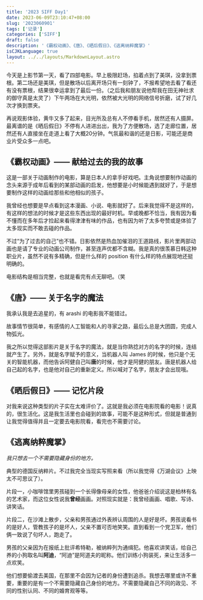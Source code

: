 ```yaml
---
title: '2023 SIFF Day1'
date: 2023-06-09T23:10:47+08:00
slug: '2023060901'
tags: ['记录']
categories: ['SIFF']
draft: false
description: '《霸权动画》、《唐》、《晒后假日》、《逃离纳粹魔掌》'
isCJKLanguage: true
layout: ../../layouts/MarkdownLayout.astro
---
```

今天是上影节第一天，看了四部电影。早上极限赶场，掐着点到了美琪，没拿到票根。第二场还是美琪，但是散场以后离开场只有一刻钟了，不报希望地去看了看还有没有票根，结果很幸运拿到了最后一份。（之后我和朋友说他帮我在田无神社求的御守真是太灵了）下午两场在大光明，依然被大光明的网络信号折磨，试了好几次才换到票夹。

再说观影体验，黄牛又多了起来，目光所及总有人不停看手机，居然还有人摄屏。最离谱的是《晒后假日》不停有人进进出出，我为了方便散场，选了走廊位置，居然还有人直接坐在走道上看了大概20分钟。气氛最和谐的还是日影，可能还是商业片受众多一点吧。

## 《霸权动画》—— 献给过去的我的故事

这是一部关于动画制作的电影，算是日本人的拿手好戏吧。主角说想要制作动画的念头来源于成年后看到的某部动画的启发，他想要是小时候能遇到就好了，于是想要制作这样的动画给那些和他相似的孩子。

我曾经也想要是早点看到这本漫画、小说、电影就好了。后来我觉得不是这样的，有这样的想法的时候才是这些东西出现的最好时机。早或晚都不恰当，我有因为看不懂而在多年后才捡起来看得津津有味的作品，也有因为听了太多夸赞或是体验了太多现实而不敢去碰的作品。

不过“为了过去的自己”也不错。日影依然是热血加催泪的王道路线，影片里两部动画也是请了专业的动画公司制作，甚至连声优都不含糊。我是真的很羡慕日韩这种职业片，虽然不说有多精确，但是什么样的 position 有什么样的特点展现地还挺明确的。

电影结构是相当完整，也就是看完有点无聊吧。（笑

## 《唐》—— 关于名字的魔法

我承认我是去追星的，有 arashi 的电影我不能错过。

故事情节很简单，有感情的人工智能和人的寻家之路，最后么总是大团圆，完成人物弧光。

我之所以觉得这部影片是关于名字的魔法，就是当你熟捻对方的名字的时候，连结就产生了。另外，就是名字赋予的意义，当机器人叫 James 的时候，他只是个无关的智能机器，而他告诉阿健自己叫**唐**的时候，他才是阿健的朋友。唐是机器人给自己起的名字，也是他对自己的重新定义。所以喊对了名字，朋友才会出现哦。

## 《晒后假日》—— 记忆片段

对我来说这种类型的片子实在太难评价了。这就是我必须在电影院看的电影！说真的，很生活化。这是我生活里也会碰到的故事，可能不是这种形式，但就是普通到让我觉得值得并且一定要去电影院看，看完也不需要讨论。

## 《逃离纳粹魔掌》

*我只想去一个不需要隐藏身份的地方。*

典型的德国反纳粹片。不过我完全当现实写照来看（所以我觉得《万湖会议》上映太不可思议了）。

片段一，小咖啡馆里男孩碰到一个长得像母亲的女性，他爸爸介绍说这是柏林有名的艺术家，而这位女性说我**曾经**画画。对照现实就是：我曾经画画、唱歌、写诗、讲笑话。

片段二，在沙滩上散步，父亲和男孩通过外表辨认周围的人是好是坏。男孩说看书的是好人，管教孩子的是坏人，父亲不置可否地笑笑。直到看到一个党卫军，他们俩一致说了句坏人，跑走了。

男孩的父亲因为在报纸上批评希特勒，被纳粹列为通缉犯。他喜欢讲笑话，给自己养的小狗取名叫**阿迪**，“阿迪”是阿道夫的昵称。他们训练小狗装死，来让生活多一点欢笑。

他们想要偷渡去美国，在那里不会因为记者的身份遭到追杀。我想去哪里或许不重要，重要的是有一个不需要隐藏自己身份的地方。不需要隐藏自己不同的政见、不同的性别认同、不同的婚育观等等。
